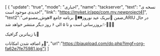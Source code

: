 [
  {
    "update": "true",
    "mode": "اجباری",
    "name": "tackserver",
    "text": "نسخه ی جدیدی موجود است!",
    "link": "https://myket.ir/app/com.my.newproject41",
"text2":"ضمن 👾تبریک  عید نوروز🛤️🌹
برنامه جامع #هوش_مصنوعی_ARIU
در حال بروزرسانی است و تا ۵ الی ۶ روز دیگر منتشر خواهد شد✨🧑🏻‍🔧

با زیباترین گرافیک🫠

و اضافه شدن  امکانات👾",
"url":"https://biaupload.com/do.php?imgf=org-fa62e7fe75981.jpg"}
]
